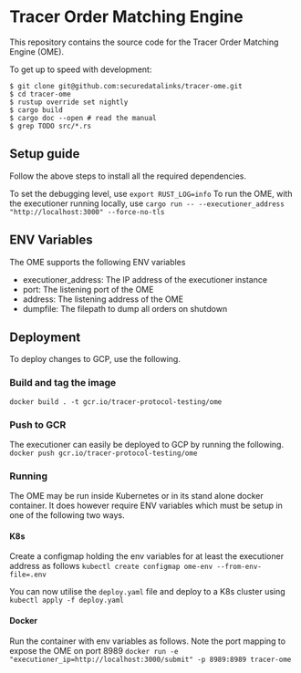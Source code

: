 # Tracer Order Matching Engine #

This repository contains the source code for the Tracer Order Matching Engine (OME).

To get up to speed with development:

    $ git clone git@github.com:securedatalinks/tracer-ome.git
    $ cd tracer-ome
    $ rustup override set nightly
    $ cargo build
    $ cargo doc --open # read the manual
    $ grep TODO src/*.rs

## Setup guide
Follow the above steps to install all the required dependencies.

To set the debugging level, use
`export RUST_LOG=info`
To run the OME, with the executioner running locally, use
`cargo run -- --executioner_address "http://localhost:3000" --force-no-tls`

## ENV Variables
The OME supports the following ENV variables
- executioner_address: The IP address of the executioner instance
- port: The listening port of the OME
- address: The listening address of the OME
- dumpfile: The filepath to dump all orders on shutdown

## Deployment
To deploy changes to GCP, use the following.

### Build and tag the image
`docker build . -t gcr.io/tracer-protocol-testing/ome`

### Push to GCR
The executioner can easily be deployed to GCP by running the following.
`docker push gcr.io/tracer-protocol-testing/ome`

### Running
The OME may be run inside Kubernetes or in its stand alone docker container. It does however require ENV variables which must be setup in one of the following two ways.

#### K8s
Create a configmap holding the env variables for at least the executioner address as follows
`kubectl create configmap ome-env --from-env-file=.env`

You can now utilise the `deploy.yaml` file and deploy to a K8s cluster using `kubectl apply -f deploy.yaml`

#### Docker
Run the container with env variables as follows. Note the port mapping to expose the OME on port 8989
`docker run -e "executioner_ip=http://localhost:3000/submit" -p 8989:8989 tracer-ome`
